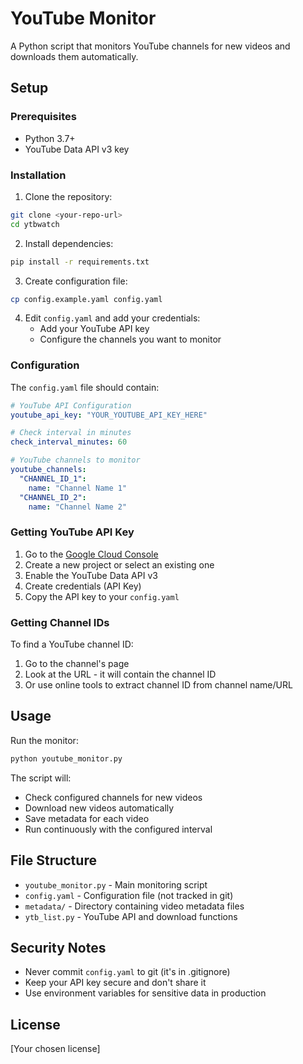 # YouTube Monitor

A Python script that monitors YouTube channels for new videos and downloads them automatically.

## Setup

### Prerequisites

- Python 3.7+
- YouTube Data API v3 key

### Installation

1. Clone the repository:
```bash
git clone <your-repo-url>
cd ytbwatch
```

2. Install dependencies:
```bash
pip install -r requirements.txt
```

3. Create configuration file:
```bash
cp config.example.yaml config.yaml
```

4. Edit `config.yaml` and add your credentials:
   - Add your YouTube API key
   - Configure the channels you want to monitor

### Configuration

The `config.yaml` file should contain:

```yaml
# YouTube API Configuration
youtube_api_key: "YOUR_YOUTUBE_API_KEY_HERE"

# Check interval in minutes
check_interval_minutes: 60

# YouTube channels to monitor
youtube_channels:
  "CHANNEL_ID_1":
    name: "Channel Name 1"
  "CHANNEL_ID_2": 
    name: "Channel Name 2"
```

### Getting YouTube API Key

1. Go to the [Google Cloud Console](https://console.cloud.google.com/)
2. Create a new project or select an existing one
3. Enable the YouTube Data API v3
4. Create credentials (API Key)
5. Copy the API key to your `config.yaml`

### Getting Channel IDs

To find a YouTube channel ID:
1. Go to the channel's page
2. Look at the URL - it will contain the channel ID
3. Or use online tools to extract channel ID from channel name/URL

## Usage

Run the monitor:
```bash
python youtube_monitor.py
```

The script will:
- Check configured channels for new videos
- Download new videos automatically
- Save metadata for each video
- Run continuously with the configured interval

## File Structure

- `youtube_monitor.py` - Main monitoring script
- `config.yaml` - Configuration file (not tracked in git)
- `metadata/` - Directory containing video metadata files
- `ytb_list.py` - YouTube API and download functions

## Security Notes

- Never commit `config.yaml` to git (it's in .gitignore)
- Keep your API key secure and don't share it
- Use environment variables for sensitive data in production

## License

[Your chosen license]